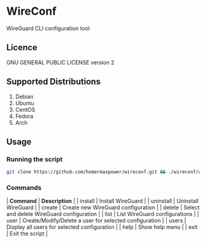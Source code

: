 # WireConf
WireGuard CLI configuration tool

## Licence
GNU GENERAL PUBLIC LICENSE version 2

## Supported Distributions
1. Debian
2. Ubuntu
3. CentOS
4. Fedora
5. Arch

## Usage

### Running the script
```bash
git clone https://github.com/homermaxpower/wireconf.git && ./wireconf/wireconf.sh
```

### Commands
| **Command** | **Description** |
| install | Install WireGuard |
| uninstall | Uninstall WireGuard |
| create | Create new WireGuard configuration |
| delete | Select and delete WireGuard configuration |
| list | List WireGuard configurations |
| user | Create/Modify/Delete a user for selected configuration |
| users | Display all users for selected configuration |
| help | Show help menu |
| exit | Exit the script |